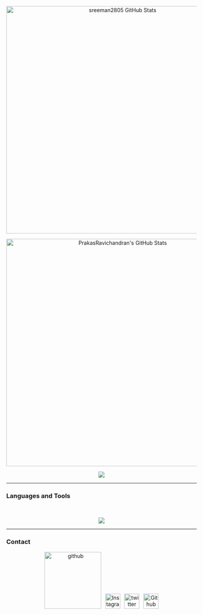 <p align="center">
<img width="600" alt="sreeman2805 GitHub Stats" src="https://github-stats-alpha.vercel.app/api?username=sreeman2805&cc=FF2D2D00&tc=2965F1&ic=DF7D38&bc=032F62" /> 
</p>

<p align="center">
<img width="600" alt="PrakasRavichandran's GitHub Stats" src="https://streak-stats.demolab.com?user=PrakasRavichandran&theme=dark&date_format=j%20M%5B%20Y%5D&dates=FFFFFF&background=FF2D2D00&border=032F62&stroke=032F62&ring=2965F1&fire=DF7D38&currStreakNum=DF7D38&sideNums=2965F1&currStreakLabel=2965F1&sideLabels=DF7D38" 

</p>

<p align="center">
<div align="center"> <img src="https://profile-counter.glitch.me/sreeman2805/count.svg?" /></div>
</p>

---

### Languages and Tools

<br>
<p align="center">
  <img src="https://skillicons.dev/icons?i=html,css,sass,tailwind,js,jquery,bootstrap,react,redux,webpack,vue,angular,py,express,nextjs,nodejs,mysql,mongodb,atom,idea,vercel,netlify,git,github,vscode" />
  </a>
</p>

---

### Contact 

<p align="center">
<a href="https://facebook.com/sreeman_2805/"><img src="https://cdn.worldvectorlogo.com/logos/facebook-5.svg" title="github" width="150"/></a>
&ensp;<a href="https://instagram.com/sreeman_2805"><img src="https://cdn.worldvectorlogo.com/logos/instagram-5.svg" title="Instagram" width="40"/></a>
&ensp;<a href="https://twitter.com/sreeman_2805"><img src="https://cdn.worldvectorlogo.com/logos/twitter-4.svg" title="twitter" width="40"/></a>
&ensp;<a href="https://github.com/sreeman2805"><img src="https://skillicons.dev/icons?i=github" title="Github" width="40"/></a>
</p>
